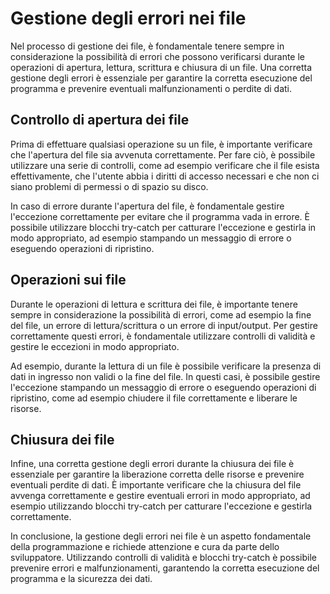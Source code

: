# Gestione degli errori nei file

Nel processo di gestione dei file, è fondamentale tenere sempre in considerazione la possibilità di errori che possono verificarsi durante le operazioni di apertura, lettura, scrittura e chiusura di un file. Una corretta gestione degli errori è essenziale per garantire la corretta esecuzione del programma e prevenire eventuali malfunzionamenti o perdite di dati.

## Controllo di apertura dei file

Prima di effettuare qualsiasi operazione su un file, è importante verificare che l'apertura del file sia avvenuta correttamente. Per fare ciò, è possibile utilizzare una serie di controlli, come ad esempio verificare che il file esista effettivamente, che l'utente abbia i diritti di accesso necessari e che non ci siano problemi di permessi o di spazio su disco.

In caso di errore durante l'apertura del file, è fondamentale gestire l'eccezione correttamente per evitare che il programma vada in errore. È possibile utilizzare blocchi try-catch per catturare l'eccezione e gestirla in modo appropriato, ad esempio stampando un messaggio di errore o eseguendo operazioni di ripristino.

## Operazioni sui file

Durante le operazioni di lettura e scrittura dei file, è importante tenere sempre in considerazione la possibilità di errori, come ad esempio la fine del file, un errore di lettura/scrittura o un errore di input/output. Per gestire correttamente questi errori, è fondamentale utilizzare controlli di validità e gestire le eccezioni in modo appropriato.

Ad esempio, durante la lettura di un file è possibile verificare la presenza di dati in ingresso non validi o la fine del file. In questi casi, è possibile gestire l'eccezione stampando un messaggio di errore o eseguendo operazioni di ripristino, come ad esempio chiudere il file correttamente e liberare le risorse.

## Chiusura dei file

Infine, una corretta gestione degli errori durante la chiusura dei file è essenziale per garantire la liberazione corretta delle risorse e prevenire eventuali perdite di dati. È importante verificare che la chiusura del file avvenga correttamente e gestire eventuali errori in modo appropriato, ad esempio utilizzando blocchi try-catch per catturare l'eccezione e gestirla correttamente.

In conclusione, la gestione degli errori nei file è un aspetto fondamentale della programmazione e richiede attenzione e cura da parte dello sviluppatore. Utilizzando controlli di validità e blocchi try-catch è possibile prevenire errori e malfunzionamenti, garantendo la corretta esecuzione del programma e la sicurezza dei dati.